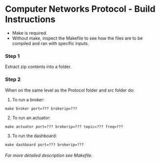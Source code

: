 # Computer Networks Protocol - Build Instructions

* Make is required.
* Without make, inspect the Makefile to see how the files are to be compiled and ran with specific inputs.

### Step 1
Extract zip contents into a folder.

### Step 2
When on the same level as the Protocol folder and src folder do:
1. To run a broker:
```
make broker port=??? brokerip=???
```
2. To run an actuator:
```
make actuator port=??? brokerip=??? topic=??? freq=???
```
3. To run the dashboard:
```
make dashboard port=??? brokerip=???
```

###### For more detailed description see Makefile.